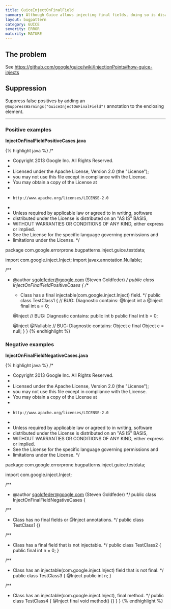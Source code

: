 ```yaml
---
title: GuiceInjectOnFinalField
summary: Although Guice allows injecting final fields, doing so is disallowed because the injected value may not be visible to other threads.
layout: bugpattern
category: GUICE
severity: ERROR
maturity: MATURE
---
```


<!--
*** AUTO-GENERATED, DO NOT MODIFY ***
To make changes, edit the @BugPattern annotation or the explanation in docs/bugpattern.
-->

## The problem
See https://github.com/google/guice/wiki/InjectionPoints#how-guice-injects

## Suppression
Suppress false positives by adding an `@SuppressWarnings("GuiceInjectOnFinalField")` annotation to the enclosing element.

----------

### Positive examples
__InjectOnFinalFieldPositiveCases.java__

{% highlight java %}
/*
 * Copyright 2013 Google Inc. All Rights Reserved.
 *
 * Licensed under the Apache License, Version 2.0 (the "License");
 * you may not use this file except in compliance with the License.
 * You may obtain a copy of the License at
 *
 *     http://www.apache.org/licenses/LICENSE-2.0
 *
 * Unless required by applicable law or agreed to in writing, software
 * distributed under the License is distributed on an "AS IS" BASIS,
 * WITHOUT WARRANTIES OR CONDITIONS OF ANY KIND, either express or implied.
 * See the License for the specific language governing permissions and
 * limitations under the License.
 */

package com.google.errorprone.bugpatterns.inject.guice.testdata;

import com.google.inject.Inject;
import javax.annotation.Nullable;

/**
 * @author sgoldfeder@google.com (Steven Goldfeder)
 */
public class InjectOnFinalFieldPositiveCases {
  /**
   * Class has a final injectable(com.google.inject.Inject) field.
   */
  public class TestClass1 {
    // BUG: Diagnostic contains: @Inject int a
    @Inject final int a = 0;

    
    @Inject
    // BUG: Diagnostic contains: public int b
    public final int b = 0;

    @Inject @Nullable
    // BUG: Diagnostic contains: Object c
    final Object c = null;
  }
}
{% endhighlight %}

### Negative examples
__InjectOnFinalFieldNegativeCases.java__

{% highlight java %}
/*
 * Copyright 2013 Google Inc. All Rights Reserved.
 *
 * Licensed under the Apache License, Version 2.0 (the "License");
 * you may not use this file except in compliance with the License.
 * You may obtain a copy of the License at
 *
 *     http://www.apache.org/licenses/LICENSE-2.0
 *
 * Unless required by applicable law or agreed to in writing, software
 * distributed under the License is distributed on an "AS IS" BASIS,
 * WITHOUT WARRANTIES OR CONDITIONS OF ANY KIND, either express or implied.
 * See the License for the specific language governing permissions and
 * limitations under the License.
 */

package com.google.errorprone.bugpatterns.inject.guice.testdata;

import com.google.inject.Inject;

/**
 * @author sgoldfeder@google.com (Steven Goldfeder)
 */
public class InjectOnFinalFieldNegativeCases {
  
  /**
   * Class has no final fields or @Inject annotations.
   */
  public class TestClass1 {}

  /**
   * Class has a final field that is not injectable.
   */
  public class TestClass2 {
    public final int n = 0;
  }
  
  /**
   * Class has an injectable(com.google.inject.Inject) field that is not final.
   */
  public class TestClass3 {
    @Inject public int n;
  }
  
  /**
   * Class has an injectable(com.google.inject.Inject), final method.
   */
  public class TestClass4 {
    @Inject
    final void method() {}
  }
}
{% endhighlight %}

